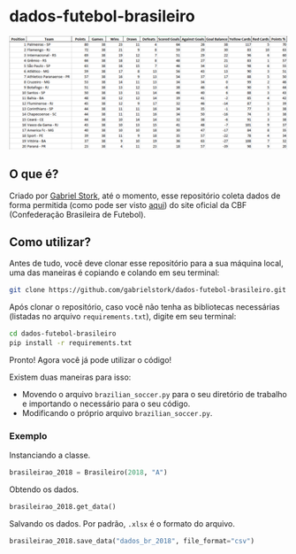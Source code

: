 # dados-futebol-brasileiro

![Exemplo](https://github.com/gabrielstork/dados-futebol-brasileiro/blob/main/images/xlsx_file_example.PNG)

## O que é?

Criado por [Gabriel Stork](https://github.com/gabrielstork), até o momento, esse repositório coleta dados de forma permitida (como pode ser visto [aqui](https://www.cbf.com.br/robots.txt)) do site oficial da CBF (Confederação Brasileira de Futebol).

## Como utilizar?

Antes de tudo, você deve clonar esse repositório para a sua máquina local, uma das maneiras é copiando e colando em seu terminal:

```sh
git clone https://github.com/gabrielstork/dados-futebol-brasileiro.git
```

Após clonar o repositório, caso você não tenha as bibliotecas necessárias (listadas no arquivo `requirements.txt`), digite em seu terminal:

```sh
cd dados-futebol-brasileiro
pip install -r requirements.txt
```

Pronto! Agora você já pode utilizar o código!

Existem duas maneiras para isso:

* Movendo o arquivo `brazilian_soccer.py` para o seu diretório de trabalho e importando o necessário para o seu código.
* Modificando o próprio arquivo `brazilian_soccer.py`.

### Exemplo

Instanciando a classe.

```python
brasileirao_2018 = Brasileiro(2018, "A")
```

Obtendo os dados.

```python
brasileirao_2018.get_data()
```

Salvando os dados. Por padrão, `.xlsx` é o formato do arquivo.

```python
brasileirao_2018.save_data("dados_br_2018", file_format="csv")
```
